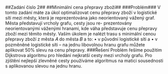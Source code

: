 ##Zadání čislo 2##
##Minimální cena přepravy zboží##
###Problém###
V tomto zadání máte za úkol optimalizovat cenu přepravy zboží v logistické síti mezi městy, která
je reprezentována jako neorientovaný vážený graf. Města představují vrcholy grafu, cesty jsou re-
prezentovány neorientovanými váženými hranami, kde váha představuje cenu přepravy zboží mezi
těmito městy. Vaším úkolem je nalézt trasu s minimální cenou přepravy zboží z města 𝐴 do města
𝐵 a to:
• v původní logistické síti a
• v pozměněné logistické síti – na jednu libovolnou hranu grafu můžete aplikovat 50% slevu na
cenu přepravy.
###Řešení
Problém řešíme použitím Dijkstrova algoritmu pro hledání nejkratší cesty mezi vrcholy grafu. Pro zjištění nejlepší zlevněné cesty používáme algoritmus na matici sousednosti s aplikovanou slevou na jednu hranu.
